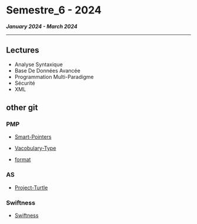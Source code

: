 # Semestre_6 - 2024

***January 2024 - March 2024***

---

## Lectures

- Analyse Syntaxique
- Base De Données Avancée
- Programmation Multi-Paradigme
- Sécurité
- XML

## other git

### PMP

- [Smart-Pointers](https://github.com/typ49/Smart-Pointers.git)

- [Vacobulary-Type](https://github.com/typ49/Vocabulary-Type.git)

- [format](https://github.com/typ49/format)

### AS

- [Project-Turtle](https://github.com/typ49/Project_Turtle.git)

### Swiftness

- [Swiftness](https://github.com/naelebk/Swiftness)
